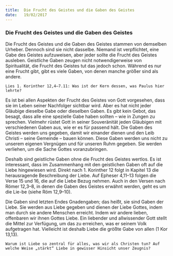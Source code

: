 ```yaml
---
title:  Die Frucht des Geistes und die Gaben des Geistes
date:   19/02/2017
---
```


### Die Frucht des Geistes und die Gaben des Geistes 

Die Frucht des Geistes und die Gaben des Geistes stammen von demselben Urheber. Dennoch sind sie nicht dasselbe. Niemand ist verpflichtet, eine Gabe des Geistes aufzuweisen, aber jeder sollte die Frucht des Geistes ausleben. Geistliche Gaben zeugen nicht notwendigerweise von Spiritualität, die Frucht des Geistes tut das jedoch schon. Während es nur eine Frucht gibt, gibt es viele Gaben, von denen manche größer sind als andere. 

`Lies 1. Korinther 12,4–7.11: Was ist der Kern dessen, was Paulus hier lehrte?` 

Es ist bei allen Aspekten der Frucht des Geistes von Gott vorgesehen, dass sie im Leben seiner Nachfolger sichtbar wird. Aber es hat nicht jeder Gläubige dieselbe Gabe oder dieselben Gaben. Es gibt kein Gebot, das besagt, dass alle eine spezielle Gabe haben sollten – wie in Zungen zu sprechen. Vielmehr rüstet Gott in seiner Souveränität jeden Gläubigen mit verschiedenen Gaben aus, wie er es für passend hält. Die Gaben des Geistes werden uns gegeben, damit wir einander dienen und den Leib Christi – seine Gemeinde – bauen können. Diese Gaben werden uns nicht zu unserem eigenen Vergnügen und für unseren Ruhm gegeben. Sie werden verliehen, um die Sache Gottes voranzubringen. 

Deshalb sind geistliche Gaben ohne die Frucht des Geistes wertlos. Es ist interessant, dass im Zusammenhang mit den geistlichen Gaben oft auf die Liebe hingewiesen wird. Direkt nach 1. Korinther 12 folgt in Kapitel 13 die herausragende Beschreibung der Liebe. Auf Epheser 4,11–13 folgen die Verse 15 und 16, die auf die Liebe Bezug nehmen. Auch in den Versen nach Römer 12,3–8, in denen die Gaben des Geistes erwähnt werden, geht es um die Lie-be (siehe Röm 12,9–10). 

Die Gaben sind letzten Endes Gnadengaben; das heißt, sie sind Gaben der Liebe. Sie werden aus Liebe gegeben und dienen der Liebe Gottes, indem man durch sie andere Menschen erreicht. Indem wir andere lieben, offenbaren wir ihnen Gottes Liebe. Ein liebender und allwissender Gott stellt die Mittel zur Verfügung, um das zu erreichen, was er seinem Volk aufgetragen hat. Vielleicht ist deshalb Liebe die größte Gabe von allen (1 Kor 13,13). 

`Warum ist Liebe so zentral für alles, was wir als Christen tun? Auf welche Weise „stärkt“ Liebe in gewisser Hinsicht unser Zeugnis?` 
